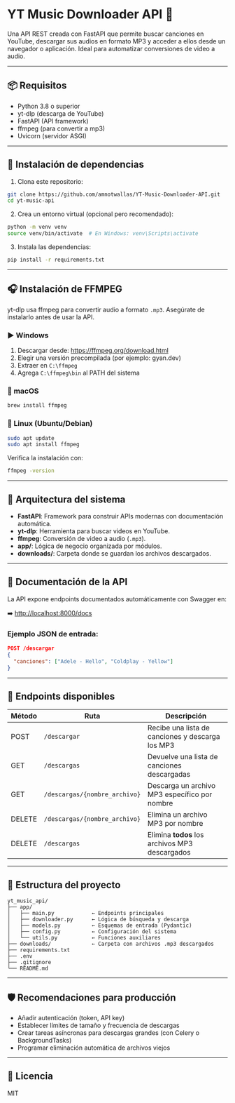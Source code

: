 
YT Music Downloader API 🎵
===========================

Una API REST creada con FastAPI que permite buscar canciones en YouTube, descargar sus audios en formato MP3 y acceder a ellos desde un navegador o aplicación. Ideal para automatizar conversiones de video a audio.

---

📦 Requisitos
-------------

- Python 3.8 o superior
- yt-dlp (descarga de YouTube)
- FastAPI (API framework)
- ffmpeg (para convertir a mp3)
- Uvicorn (servidor ASGI)

---

🔧 Instalación de dependencias
------------------------------

1. Clona este repositorio:

```bash
git clone https://github.com/amnotwallas/YT-Music-Downloader-API.git
cd yt-music-api
```

2. Crea un entorno virtual (opcional pero recomendado):

```bash
python -m venv venv
source venv/bin/activate  # En Windows: venv\Scripts\activate
```

3. Instala las dependencias:

```bash
pip install -r requirements.txt
```

---

🎧 Instalación de FFMPEG
------------------------

yt-dlp usa ffmpeg para convertir audio a formato `.mp3`. Asegúrate de instalarlo antes de usar la API.

### ▶️ Windows

1. Descargar desde: https://ffmpeg.org/download.html  
2. Elegir una versión precompilada (por ejemplo: gyan.dev)
3. Extraer en `C:\ffmpeg`
4. Agrega `C:\ffmpeg\bin` al PATH del sistema

### 🍎 macOS

```bash
brew install ffmpeg
```

### 🐧 Linux (Ubuntu/Debian)

```bash
sudo apt update
sudo apt install ffmpeg
```

Verifica la instalación con:

```bash
ffmpeg -version
```

---

🧱 Arquitectura del sistema
---------------------------

- **FastAPI**: Framework para construir APIs modernas con documentación automática.
- **yt-dlp**: Herramienta para buscar videos en YouTube.
- **ffmpeg**: Conversión de video a audio (`.mp3`).
- **app/**: Lógica de negocio organizada por módulos.
- **downloads/**: Carpeta donde se guardan los archivos descargados.

---

📄 Documentación de la API
--------------------------

La API expone endpoints documentados automáticamente con Swagger en:

➡️ [http://localhost:8000/docs](http://localhost:8000/docs)

### Ejemplo JSON de entrada:

```json
POST /descargar
{
  "canciones": ["Adele - Hello", "Coldplay - Yellow"]
}
```

---

📡 Endpoints disponibles
------------------------

| Método  | Ruta                              | Descripción                                              |
|---------|-----------------------------------|----------------------------------------------------------|
| POST    | `/descargar`                      | Recibe una lista de canciones y descarga los MP3         |
| GET     | `/descargas`                      | Devuelve una lista de canciones descargadas              |
| GET     | `/descargas/{nombre_archivo}`     | Descarga un archivo MP3 específico por nombre            |
| DELETE  | `/descargas/{nombre_archivo}`     | Elimina un archivo MP3 por nombre                        |
| DELETE  | `/descargas`                      | Elimina **todos** los archivos MP3 descargados           |

---

📂 Estructura del proyecto
---------------------------

```
yt_music_api/
├── app/
│   ├── main.py            ← Endpoints principales
│   ├── downloader.py      ← Lógica de búsqueda y descarga
│   ├── models.py          ← Esquemas de entrada (Pydantic)
│   ├── config.py          ← Configuración del sistema
│   └── utils.py           ← Funciones auxiliares
├── downloads/             ← Carpeta con archivos .mp3 descargados
├── requirements.txt
├── .env
├── .gitignore
└── README.md
```

---

🛡 Recomendaciones para producción
----------------------------------

- Añadir autenticación (token, API key)
- Establecer límites de tamaño y frecuencia de descargas
- Crear tareas asíncronas para descargas grandes (con Celery o BackgroundTasks)
- Programar eliminación automática de archivos viejos

---

📄 Licencia
-----------
MIT

